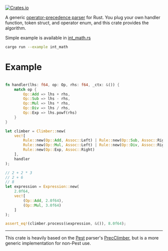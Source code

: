 [![Crates.io](https://img.shields.io/crates/v/prec)](https://crates.io/crates/prec)

A generic [operator-precedence parser][1] for Rust. You plug your own handler function, token struct, and operator enum, and this crate provides the algorithm.

Simple example is available in [int_math.rs](examples/int_math.rs)

```sh
cargo run --example int_math
```

# Example

```rust

fn handler(lhs: f64, op: Op, rhs: f64, _ctx: &()) {
	match op {
		Op::Add => lhs + rhs,
		Op::Sub => lhs - rhs,
		Op::Mul => lhs * rhs,
		Op::Div => lhs / rhs,
		Op::Exp => lhs.powf(rhs)
	}
}

let climber = Climber::new(
	vec![
		Rule::new(Op::Add, Assoc::Left) | Rule::new(Op::Sub, Assoc::Right),
		Rule::new(Op::Mul, Assoc::Left) | Rule::new(Op::Div, Assoc::Right),
		Rule::new(Op::Exp, Assoc::Right)
	],
	handler
);

// 2 + 2 * 3
// 2 + 6
// 8
let expression = Expression::new(
	2.0f64,
	vec![
		(Op::Add, 2.0f64),
		(Op::Mul, 3.0f64)
	]
);

assert_eq!(climber.process(&expression, &()), 8.0f64);
```

---

This crate is heavily based on the [Pest][2] parser's [PrecClimber][3], but is a more generic implementation for non-Pest use.

[1]: https://en.wikipedia.org/wiki/Operator-precedence_parser#Precedence_climbing_method
[2]: https://pest.rs/
[3]: https://docs.rs/pest/2.1.3/pest/prec_climber/struct.PrecClimber.html
